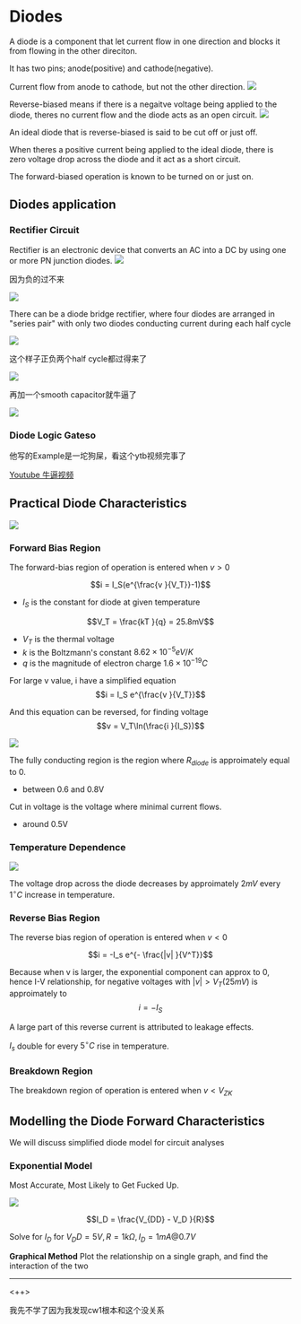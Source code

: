 # Diodes
A diode is a component that let current flow in one direction and blocks it from flowing in the other direciton.

It has two pins; anode(positive) and cathode(negative).

Current flow from anode to cathode, but not the other direction.
![](./assets/imgs/2-diodes.png)

Reverse-biased means if there is a negaitve voltage being applied to the diode, theres no current flow and the diode acts as an open circuit.
![](./assets/imgs/2-diodesbias.png)

An ideal diode that is reverse-biased is said to be cut off or just off.

When theres a positive current being applied to the ideal diode, there is zero voltage drop across the diode and it act as a short circuit.

The forward-biased operation is known to be turned on or just on.

## Diodes application
### Rectifier Circuit
Rectifier is an electronic device that converts an AC into a DC by using one or more PN junction diodes.
![](./assets/imgs/2-rectifier.png)

因为负的过不来

![](./assets/imgs/2-rectifier2.png)

There can be a diode bridge rectifier, where four diodes are arranged in "series pair" with only two diodes conducting current during each half cycle

![](./assets/imgs/2-diodebridge.png)

这个样子正负两个half cycle都过得来了

![](./assets/imgs/2-diodebridge2.png)

再加一个smooth capacitor就牛逼了

![](./assets/imgs/2-fullwaverecrtifierwithsmoothing.png)

### Diode Logic Gateso
他写的Example是一坨狗屎，看这个ytb视频完事了

[Youtube 牛逼视频](https://www.youtube.com/watch?app=desktop&v=9lqwSaIDm2g)

## Practical Diode Characteristics
![](./assets/imgs/2-practicaldiodes.png)

### Forward Bias Region

The forward-bias region of operation is entered when $v>0$

$$i = I_S(e^{\frac{v }{V_T}}-1)$$
- $I_S$ is the constant for diode at given temperature

$$V_T = \frac{kT }{q} = 25.8mV$$
- $V_T$ is the thermal voltage
- $k$ is the Boltzmann's constant $8.62 \times 10^{-5} eV/K$
- $q$ is the magnitude of electron charge $1.6 \times 10^{-19}C$

For large v value, i have a simplified equation
$$i = I_S e^{\frac{v }{V_T}}$$

And this equation can be reversed, for finding voltage
$$v = V_T\ln(\frac{i }{I_S})$$

![](./assets/imgs/2-fullyconducting.png)

The fully conducting region is the region where $R_{diode}$ is approimately equal to 0.
- between 0.6 and 0.8V

Cut in voltage is the voltage where minimal current flows.
- around 0.5V

### Temperature Dependence
![](./assets/imgs/2-temperature.png)

The voltage drop across the diode decreases by approimately $2mV$ every $1^\circ C$ increase in temperature.

### Reverse Bias Region
The reverse bias region of operation is entered when $v < 0$

$$i = -I_s e^{- \frac{|v| }{V^T}}$$

Because when v is larger, the exponential component can approx to 0, hence I-V relationship, for negative voltages with $|v| > V_T(25mV)$ is approimately to
$$i = -I_S$$

A large part of this reverse current is attributed to leakage effects.

$I_s$ double for every $5^\circ C$ rise in temperature.

### Breakdown Region
The breakdown region of operation is entered when $v < V_{ZK}$

## Modelling the Diode Forward Characteristics
We will discuss simplified diode model for circuit analyses
### Exponential Model
Most Accurate, Most Likely to Get Fucked Up.

![](./assets/imgs/2-exponential.png)

$$I_D = \frac{V_{DD} - V_D }{R}$$

Solve for $I_D$ for $V_DD = 5V, R = 1k\Omega, I_D = 1mA @0.7V$

**Graphical Method**
Plot the relationship on a single graph, and find the interaction of the two

---

<++>

我先不学了因为我发现cw1根本和这个没关系
